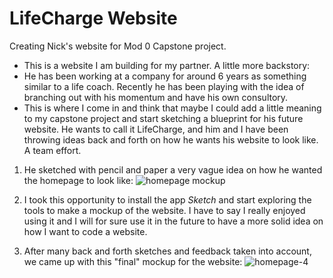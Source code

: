 # LifeCharge Website
Creating Nick's website for Mod 0 Capstone project.
- This is a website I am building for my partner. A little more backstory:
- He has been working at a company for around 6 years as something similar to a life coach. 
Recently he has been playing with the idea of branching out with his momentum and have his own consultory.
- This is where I come in and think that maybe I could add a little meaning to my capstone project and start sketching
a blueprint for his future website. He wants to call it LifeCharge, and him and I have been throwing ideas back and forth
on how he wants his website to look like. A team effort.

1. He sketched with pencil and paper a very vague idea on how he wanted the homepage to look like:
![homepage mockup](https://user-images.githubusercontent.com/48811985/58676113-9c047d00-8346-11e9-8a02-c1b90c509577.jpg)

2. I took this opportunity to install the app *Sketch* and start exploring the tools to make a mockup of the website. I have 
to say I really enjoyed using it and I will for sure use it in the future to have a more solid idea on how I want to code a website.

3. After many back and forth sketches and feedback taken into account, we came up with this "final" mockup for the website:
![homepage-4](https://user-images.githubusercontent.com/48811985/58676226-f7cf0600-8346-11e9-910e-0fdf2d778a30.jpg)
